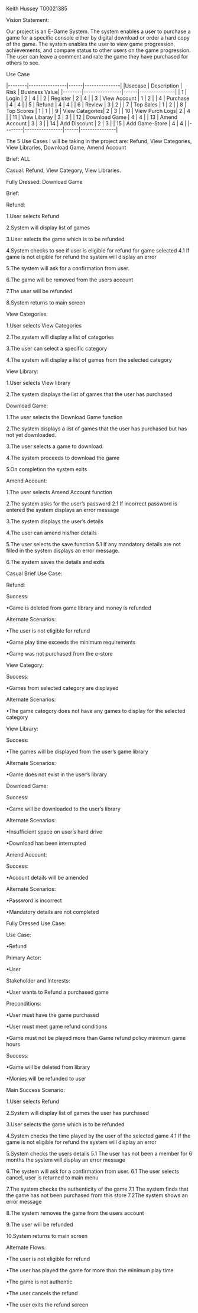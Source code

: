 Keith Hussey T00021385

Vision Statement:  

Our project is an E-Game System. The system enables a user to purchase a game for a specific console either by digital download or order a hard copy of the game. The system enables the user to view game progression, achievements, and compare status to other users on the game progression. The user can leave a comment and rate the game they have purchased for others to see.

Use Case

 |--------|----------------|------|---------------|
 |Usecase | Description    | Risk | Business Value|
 |--------|----------------|------|---------------|
 |  1     | Login          |  2   |      4        |
 |  2     | Register       |  2   |      4        |
 |  3     | View Account   |  1   |      2        |
 |  4     | Purchase       |  4   |      4        |
 |  5     | Refund         |  4   |      4        |
 |  6     | Review         |  3   |      2        |
 |  7     | Top Sales      |  1   |      2        |
 |  8     | Top Scores     |  1   |      1        |
 |  9     | View Catagories|  2   |      3        |
 |  10    | View Purch Logs|  2   |      4        |
 |  11    | View Libaray   |  3   |      3        |
 |  12    | Download Game  |  4   |      4        |
 |  13    | Amend Account  |  3   |      3        |
 |  14    | Add Discount   |  2   |      3        |
 |  15    | Add Game-Store |  4   |      4        |
 |--------|----------------|------|---------------|
 



The 5 Use Cases I will be taking in the project are: Refund, View Categories, View Libraries, Download Game, Amend Account

Brief: ALL

Casual: Refund, View Category, View Libraries.  

Fully Dressed: Download Game

Brief:

Refund:

1.User selects Refund

2.System will display list of games

3.User selects the game which is to be refunded

4.System checks to see if user is eligible for refund for game selected
    4.1 If game is not eligible for refund the system will display an error

5.The system will ask for a confirmation from user.

6.The game will be removed from the users account

7.The user will be refunded  

8.System returns to main screen


View Categories:  

1.User selects View Categories

2.The system will display a list of categories

3.The user can select a specific category

4.The system will display a list of games from the selected category


View Library:

1.User selects View library

2.The system displays the list of games that the user has purchased  


Download Game:  

1.The user selects the Download Game function

2.The system displays a list of games that the user has purchased but has not yet downloaded.  

3.The user selects a game to download.

4.The system proceeds to download the game

5.On completion the system exits


Amend Account:

1.The user selects Amend Account function

2.The system asks for the user’s password
    2.1 If incorrect password is entered the system displays an error message

3.The system displays the user’s details

4.The user can amend his/her details

5.The user selects the save function
    5.1 If any mandatory details are not filled in the system displays an error message.

6.The system saves the details and exits

Casual Brief Use Case:  

Refund:  

Success:  

•Game is deleted from game library and money is refunded


Alternate Scenarios:

•The user is not eligible for refund

•Game play time exceeds the minimum requirements

•Game was not purchased from the e-store


View Category:  

Success:  

•Games from selected category are displayed

Alternate Scenarios:  

•The game category does not have any games to display for the selected category  


View Library:  

Success:  

•The games will be displayed from the user’s game library


Alternate Scenarios:

•Game does not exist in the user’s library


Download Game:  

Success:  

•Game will be downloaded to the user’s library


Alternate Scenarios:

•Insufficient space on user’s hard drive


•Download has been interrupted


Amend Account:  

Success:  

•Account details will be amended


Alternate Scenarios:

•Password is incorrect

•Mandatory details are not completed


Fully Dressed Use Case:  

Use Case:  

•Refund


Primary Actor:

•User


Stakeholder and Interests:

•User wants to Refund a purchased game


Preconditions:

•User must have the game purchased

•User must meet game refund conditions

•Game must not be played more than Game refund policy minimum game hours


Success:

•Game will be deleted from library

•Monies will be refunded to user


Main Success Scenario:  

1.User selects Refund

2.System will display list of games the user has purchased

3.User selects the game which is to be refunded

4.System checks the time played by the user of the selected game 
    4.1 If the game is not eligible for refund the system will display an error

5.System checks the users details
    5.1 The user has not been a member for 6 months the system will display an error message

6.The system will ask for a confirmation from user.
    6.1 The user selects cancel, user is returned to main menu

7.The system checks the authenticity of the game 
    7.1 The system finds that the game has not been purchased from this store
    7.2The system shows an error message

8.The system removes the game from the users account

9.The user will be refunded  

10.System returns to main screen


Alternate Flows:

•The user is not eligible for refund

•The user has played the game for more than the minimum play time

•The game is not authentic  

•The user cancels the refund

•The user exits the refund screen

